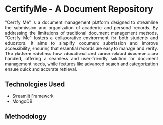 # CertifyMe - A Document Repository
<p align="justify">
"Certify Me" is a document management platform designed to streamline the submission and organization of academic and personal records. By addressing the limitations of traditional document management methods, "Certify Me" fosters a collaborative environment for both students and educators. It aims to simplify document submission and improve accessibility, ensuring that essential records are easy to manage and verify. The platform redefines how educational and career-related documents are handled, offering a seamless and user-friendly solution for document management needs, while features like advanced search and categorization ensure quick and accurate retrieval.
</p>

## Technologies Used
<ul>
<li>Streamlit Framework</li>
<li>MongoDB</li>
</ul>

## Methodology
<p align="justify> Database connection with the frontend - Integrating Streamlit with MongoDB using pymongo allows for seamless interaction between the user interface and the database, enabling efficient data retrieval and manipulation.</p>
![image](https://github.com/user-attachments/assets/06aa86db-a208-49b3-92c8-19bb23bf9588)

File upload Process - GridFS, a file storage mechanism offered by MongoDB, is leveraged to manage and store various types of files efficiently. GridFS is particularly suitable for handling large files that exceed the BSON document size limit of MongoDB.</p>
![image](https://github.com/user-attachments/assets/e706f21d-ecdc-4f42-8539-30054f744b25)

<p align="justify>  System Architecture</p></li>
![image](https://github.com/user-attachments/assets/5c28ca32-8f93-4665-b0e7-58947b0ef9ad)




